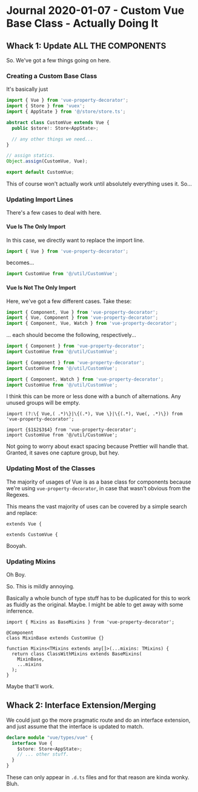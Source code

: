 Journal 2020-01-07 - Custom Vue Base Class - Actually Doing It
========



## Whack 1: Update ALL THE COMPONENTS

So.  We've got a few things going on here.


### Creating a Custom Base Class

It's basically just

```typescript
import { Vue } from 'vue-property-decorator';
import { Store } from 'vuex';
import { AppState } from '@/store/store.ts';

abstract class CustomVue extends Vue {
  public $store!: Store<AppState>;

  // any other things we need...
}

// assign statics.
Object.assign(CustomVue, Vue);

export default CustomVue;
```

This of course won't actually work until absolutely everything uses it.  So...


### Updating Import Lines

There's a few cases to deal with here.

#### Vue Is The Only Import

In this case, we directly want to replace the import line.

```typescript
import { Vue } from 'vue-property-decorator';
```

becomes...

```typescript
import CustomVue from '@/util/CustomVue';
```

#### Vue Is Not The Only Import

Here, we've got a few different cases.  Take these:

```typescript
import { Component, Vue } from 'vue-property-decorator';
import { Vue, Component } from 'vue-property-decorator';
import { Component, Vue, Watch } from 'vue-property-decorator';
```

... each should become the following, respectively...

```typescript
import { Component } from 'vue-property-decorator';
import CustomVue from '@/util/CustomVue';

import { Component } from 'vue-property-decorator';
import CustomVue from '@/util/CustomVue';

import { Component, Watch } from 'vue-property-decorator';
import CustomVue from '@/util/CustomVue';
```

I think this can be more or less done with a bunch of alternations.  Any unused groups will be empty.

```regexp
import (?:\{ Vue,( .*)\}|\{(.*), Vue \}|\{(.*), Vue(, .*)\}) from 'vue-property-decorator';
```

```
import {$1$2$3$4} from 'vue-property-decorator';
import CustomVue from '@/util/CustomVue';
```

Not going to worry about exact spacing because Prettier will handle that.  Granted, it saves one capture group, but hey.


### Updating Most of the Classes

The majority of usages of Vue is as a base class for components because we're using `vue-property-decorator`, in case that wasn't obvious from the Regexes.

This means the vast majority of uses can be covered by a simple search and replace:

```
extends Vue {
```

```
extends CustomVue {
```

Booyah.


### Updating Mixins

Oh Boy.

So.  This is mildly annoying.

Basically a whole bunch of type stuff has to be duplicated for this to work as fluidly as the original.  Maybe.  I might be able to get away with some inferrence.

```
import { Mixins as BaseMixins } from 'vue-property-decorator';

@Component
class MixinBase extends CustomVue {}

function Mixins<TMixins extends any[]>(...mixins: TMixins) {
  return class ClassWithMixins extends BaseMixins(
    MixinBase,
    ...mixins
  );
}
```

Maybe that'll work.



## Whack 2: Interface Extension/Merging

We could just go the more pragmatic route and do an interface extension, and just assume that the interface is updated to match.

```typescript
declare module "vue/types/vue" {
  interface Vue {
    $store: Store<AppState>;
    // ... other stuff.
  }
}
```

These can only appear in `.d.ts` files and for that reason are kinda wonky.  Bluh.
